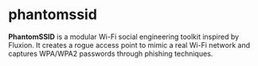 # phantomssid
**PhantomSSID** is a modular Wi-Fi social engineering toolkit inspired by Fluxion. It creates a rogue access point to mimic a real Wi-Fi network and captures WPA/WPA2 passwords through phishing techniques.
